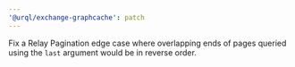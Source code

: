 ```yaml
---
'@urql/exchange-graphcache': patch
---
```


Fix a Relay Pagination edge case where overlapping ends of pages queried using the `last` argument would be in reverse order.
